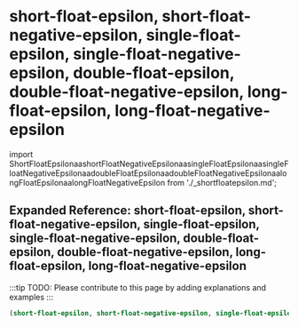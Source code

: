 # short-float-epsilon, short-float-negative-epsilon, single-float-epsilon, single-float-negative-epsilon, double-float-epsilon, double-float-negative-epsilon, long-float-epsilon, long-float-negative-epsilon

import ShortFloatEpsilonaashortFloatNegativeEpsilonaasingleFloatEpsilonaasingleFloatNegativeEpsilonaadoubleFloatEpsilonaadoubleFloatNegativeEpsilonaalongFloatEpsilonaalongFloatNegativeEpsilon from './_shortfloatepsilon.md';

<ShortFloatEpsilonaashortFloatNegativeEpsilonaasingleFloatEpsilonaasingleFloatNegativeEpsilonaadoubleFloatEpsilonaadoubleFloatNegativeEpsilonaalongFloatEpsilonaalongFloatNegativeEpsilon />

## Expanded Reference: short-float-epsilon, short-float-negative-epsilon, single-float-epsilon, single-float-negative-epsilon, double-float-epsilon, double-float-negative-epsilon, long-float-epsilon, long-float-negative-epsilon

:::tip
TODO: Please contribute to this page by adding explanations and examples
:::

```lisp
(short-float-epsilon, short-float-negative-epsilon, single-float-epsilon, single-float-negative-epsilon, double-float-epsilon, double-float-negative-epsilon, long-float-epsilon, long-float-negative-epsilon )
```
